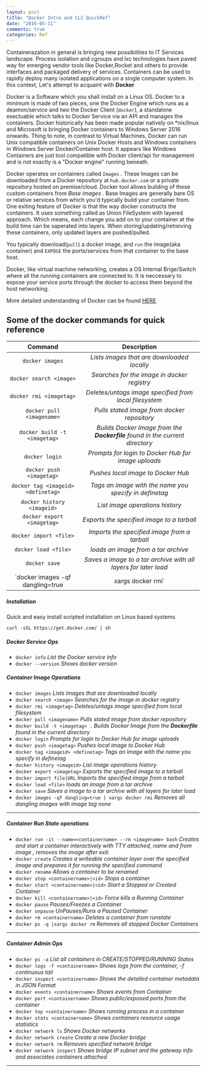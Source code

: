 ```yaml
---
layout: post
title: "Docker Intro and CLI QuickRef"
date: "2016-05-11"
comments: true
categories: Ref
---
```


Containerazation in general is bringing new possibilities to IT Services landscape. Process isolation and cgroups and lxc technologies have paved way for emerging vendor tools like Docker,Rocket and others to provide interfaces and packaged delivery of services. Containers can be used to rapidly deploy many isolated applications on a single computer system. In this context, Let's attempt to acquaint with **Docker**

Docker is a Software which you shall install on a Linux OS. Docker to a minimum is made of two pieces, one the Docker Engine which runs as a deamon/service and two the Docker Client (`docker`), a standalone exectuable which talks to Docker Service via an API and manages the containers. Docker historically has been made popular natively on *nix/linux and Microsoft is bringing Docker containers to Windows Server 2016 onwards. Thing to note, in contrast to Virtual Machines, Docker can run Unix compatible containers on Unix Docker Hosts and Windows containers in Windows Server Docker/Container host. It appears like Windows Containers are just tool compatible with Docker client/api for management and is not exactly is a "Docker engine" running beneath.

Docker operates on containers called `Images` . These Images can be downloaded from a Docker repository at `hub.docker.com` or a private repository hosted on premise/cloud. Docker tool allows building of these custom containers from *Base images* . Base Images are generally bare OS or relative services from which you'd typically build your container from. One exiting feature of Docker is that the way docker constructs the containers. It uses something called as Union FileSystem with layered approach. Which means, each change you add on to your container at the build time can be saperated into layers. When storing/updating/retreiving these containers, only updated layers are pushed/pulled.

You typically download(`pull`) a docker image, and `run` the image(aka container) and `EXPOSE` the ports/services from that container to the base host. 

Docker, like virtual machine networking, creates a OS Internal Brige/Switch where all the running containers are connected to. It is neccessary to expose your service ports through the docker to access them beyond the host networking. 

More detailed understanding of Docker can be found [HERE](http://etherealmind.com/basics-docker-containers-hypervisors-coreos/)

Some of the docker commands for quick reference
---

|                        Command                       |                                   Description                                   |
|:----------------------------------------------------:|:-------------------------------------------------------------------------------:|
|                     `docker images`                    |                      _Lists images that are downloaded locally_                 |
|                 `docker search <image>`                |                   _Searches for the image in docker   registry_                 |
|                 `docker rmi <imagetag>`                |             _Deletes/untags image specified  from local filesystem_            |
|                `docker pull <imagename>`               |                   _Pulls stated image from docker  repository_                 |
|              `docker build -t <imagetag>`              |  _Builds Docker Image from the   **Dockerfile** found in the current directory_ |
|                     `docker login`                     |               _Prompts for login to Docker Hub for image uploads_             |
|                `docker push <imagetag>`                |                        _Pushes local image to Docker Hub_                       |
|          `docker tag <imageid> <definetag>`          |             _Tags an image with the name you specify in definetag_            |
|               `docker history <imageid>`               |                          _List image operations history_                        |
|              `docker export <imagetag>`               |                   _Exports the specified image to a tarball_                  |
|                `docker import <file>`                |                  _Imports the specified image from a tarball_                 |
|                  `docker load <file>`                  |                       _loads an image from a tar archive_                     |
|                      `docker save`                     |         _Saves a image to a tar archive with all layers for later load_       |
| `docker images -qf dangling=true | xargs   docker rmi` |                _Removes all dangling images with image tag none_              |

##### Installation

Quick and easy install scripted installation on Linux based systems

```curl -sSL https://get.docker.com/ | sh```

##### Docker Service Ops
- `docker info` _List the Docker service info_
- `docker --version` _Shows docker version_

##### Container Image Operations

- `docker images`  _Lists images that are downloaded locally_
- `docker search <image>` _Searches for the image in docker registry_
- `docker rmi <imagetag>` _Deletes/untags image specified from local filesystem_
- `docker pull <imagename>` _Pulls stated image from docker repository_
- `docker build -t <imagetag> .` _Builds Docker Image from the **Dockerfile** found in the current directory_
- `docker login` _Prompts for login to Docker Hub for image uploads_
- `docker push <imagetag>` _Pushes local image to Docker Hub_
- `docker tag <imageid> <definetag>` _Tags an image with the name you specify in definetag_
- `docker history <imageid>` _List image operations history_
- `docker export <imagetag>` _Exports the specified image to a tarball_
- `docker import file|URL` _Imports the specified image from a tarball_
- `docker load <file>` _loads an image from a tar archive_
- `docker save` _Saves a image to a tar archive with all layers for later load_
- `docker images -qf dangling=true | xargs docker rmi` _Removes all dangling images with image tag none_

---

##### Container Run State operations

- `docker run -it --name=<containername> --rm <imagename> bash` _Creates and start a container interactively with TTY attached, name <containername> and from image <imagename>, removes the image after exit._
- `docker create` _Creates a writeable container layer over the specified image and prepares it for running the specified command_
- `docker rename` _Allows a container to be renamed_
- `docker stop <containername>|<id>` _Stops a container_
- `docker start <containername>|<id>` _Start a Stopped or Created Container_
- `docker kill <containername>|<id>` _Force kills a Running Container_
- `docker pause` _Pauses/Freezes a Container_
- `docker unpause` _UnPauses/Runs a Paused Container_
- `docker rm <containername>` _Deletes a container from runstate_
- `docker ps -q |xargs docker rm` _Removes all stopped Docker Containers_

---

##### Container Admin Ops

- `docker ps -a` _List all containers in CREATE/STOPPED/RUNNING States_
- `docker logs -f <containername>` _Shows logs from the container, -f continuous tail_
- `docker inspect <containername>` _Shows the detailed container metadata in JSON Format_
- `docker events <containername>` _Shows events from Container_
- `docker port <containername>` _Shows public/exposed ports from the container_
- `docker top <containername>` _Shows running process in a container_
- `docker stats <containername>` _Shows containers resource usage statistics_
- `docker network ls` _Shows Docker networks_
- `docker network create` _Create a new Docker bridge_
- `docker network rm` _Removes specified network bridge_
- `docker network inspect` _Shows bridge IP subnet and the gateway info and associates containers attached_

---
